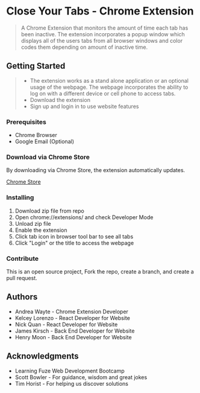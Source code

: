 # Close Your Tabs - Chrome Extension

>A Chrome Extension that monitors the amount of time each tab has been inactive. The extension incorporates a popup window which displays all of the users tabs from all browser windows and color codes them depending on amount of inactive time. 

## Getting Started

>* The extension works as a stand alone application or an optional usage of the webpage. The webpage incorporates the ability to log on with a different device or cell phone to access tabs. 
>* Download the extension 
>* Sign up and login in to use website features

### Prerequisites

* Chrome Browser
* Google Email (Optional)


### Download via Chrome Store

By downloading via Chrome Store, the extension automatically updates.  

[Chrome Store](https://chrome.google.com/webstore/detail/close-your-tabs/nlgenhmcakjpnmgnplkiomeiniklmfkc?hl=en-US)

### Installing 

1. Download zip file from repo
2. Open chrome://extensions/ and check Developer Mode
3. Unload zip file
4. Enable the extension
5. Click tab icon in browser tool bar to see all tabs
6. Click "Login" or the title to access the webpage

### Contribute 

This is an open source project, Fork the repo, create a branch, and create a pull request. 

## Authors

* Andrea Wayte - Chrome Extension Developer
* Kelcey Lorenzo - React Developer for Website
* Nick Quan - React Developer for Website
* James Kirsch - Back End Developer for Website
* Henry Moon - Back End Developer for Website


## Acknowledgments

* Learning Fuze Web Development Bootcamp
* Scott Bowler - For guidance, wisdom and great jokes
* Tim Horist - For helping us discover solutions
